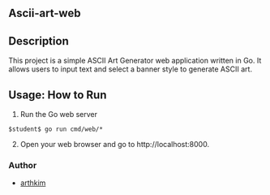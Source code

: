 ## Ascii-art-web

## Description
This project is a simple ASCII Art Generator web application written in Go. It allows users to input text and select a banner style to generate ASCII art.

## Usage: How to Run
1. Run the Go web server
```
$student$ go run cmd/web/*
```
2. Open your web browser and go to http://localhost:8000.

### Author

- [arthkim](https://01.alem.school/git/arthkim)
